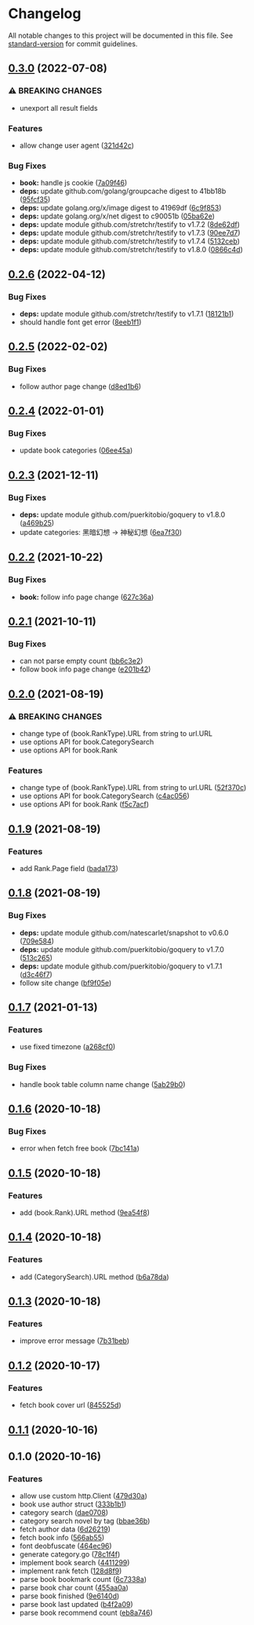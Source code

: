 # Changelog

All notable changes to this project will be documented in this file. See [standard-version](https://github.com/conventional-changelog/standard-version) for commit guidelines.

## [0.3.0](https://github.com/NateScarlet/auto-derby/compare/v0.2.6...v0.3.0) (2022-07-08)

### ⚠ BREAKING CHANGES

- unexport all result fields

### Features

- allow change user agent ([321d42c](https://github.com/NateScarlet/auto-derby/commit/321d42c2f39d4fea66429045e4fd853a0ac8f014))

### Bug Fixes

- **book:** handle js cookie ([7a09f46](https://github.com/NateScarlet/auto-derby/commit/7a09f4618b97011843a759f766c8e175baabd4e1))
- **deps:** update github.com/golang/groupcache digest to 41bb18b ([95fcf35](https://github.com/NateScarlet/auto-derby/commit/95fcf3555f04e4548dbf5367c579420eba0fd6b5))
- **deps:** update golang.org/x/image digest to 41969df ([6c9f853](https://github.com/NateScarlet/auto-derby/commit/6c9f8536e266f5c404a66a37a434ef75a3d95ea1))
- **deps:** update golang.org/x/net digest to c90051b ([05ba62e](https://github.com/NateScarlet/auto-derby/commit/05ba62ed94e439def82e016a82576adbe7f47f16))
- **deps:** update module github.com/stretchr/testify to v1.7.2 ([8de62df](https://github.com/NateScarlet/auto-derby/commit/8de62dfd87369688bfd1785d37311c94b53758b7))
- **deps:** update module github.com/stretchr/testify to v1.7.3 ([90ee7d7](https://github.com/NateScarlet/auto-derby/commit/90ee7d71b87f7d08f8857d57c6221a355b45fa5f))
- **deps:** update module github.com/stretchr/testify to v1.7.4 ([5132ceb](https://github.com/NateScarlet/auto-derby/commit/5132ceb596347f4e9bc78c978cec9b5348833dc4))
- **deps:** update module github.com/stretchr/testify to v1.8.0 ([0866c4d](https://github.com/NateScarlet/auto-derby/commit/0866c4d59bb024b82596c62e6a24741f79148998))

## [0.2.6](https://github.com/NateScarlet/qidian/compare/v0.2.5...v0.2.6) (2022-04-12)

### Bug Fixes

- **deps:** update module github.com/stretchr/testify to v1.7.1 ([18121b1](https://github.com/NateScarlet/qidian/commit/18121b1e7922671a7a5a91190a1f8e01fc52cf1f))
- should handle font get error ([8eeb1f1](https://github.com/NateScarlet/qidian/commit/8eeb1f1597be0e621f4e5d0d7f6ba37f72509416))

## [0.2.5](https://github.com/NateScarlet/qidian/compare/v0.2.4...v0.2.5) (2022-02-02)

### Bug Fixes

- follow author page change ([d8ed1b6](https://github.com/NateScarlet/qidian/commit/d8ed1b6cfbb0808b712c9dbc21f470e5b6e70729))

## [0.2.4](https://github.com/NateScarlet/qidian/compare/v0.2.3...v0.2.4) (2022-01-01)

### Bug Fixes

- update book categories ([06ee45a](https://github.com/NateScarlet/qidian/commit/06ee45a4c8b95dbd3c479e60a4ea675f7f957803))

## [0.2.3](https://github.com/NateScarlet/qidian/compare/v0.2.2...v0.2.3) (2021-12-11)

### Bug Fixes

- **deps:** update module github.com/puerkitobio/goquery to v1.8.0 ([a469b25](https://github.com/NateScarlet/qidian/commit/a469b2548d5e75a81e7fff583cddf57ddc329577))
- update categories: 黑暗幻想 -> 神秘幻想 ([6ea7f30](https://github.com/NateScarlet/qidian/commit/6ea7f30790a3bb6f81d787ea9cfc228bef91443c))

## [0.2.2](https://github.com/NateScarlet/qidian/compare/v0.2.1...v0.2.2) (2021-10-22)

### Bug Fixes

- **book:** follow info page change ([627c36a](https://github.com/NateScarlet/qidian/commit/627c36a7d61f4cf151940e0ec4bb568bffa6e566))

## [0.2.1](https://github.com/NateScarlet/qidian/compare/v0.2.0...v0.2.1) (2021-10-11)

### Bug Fixes

- can not parse empty count ([bb6c3e2](https://github.com/NateScarlet/qidian/commit/bb6c3e20758ba791f76a7da7cb912493aa68f431))
- follow book info page change ([e201b42](https://github.com/NateScarlet/qidian/commit/e201b42daacdab393eaf7698b9e140cf80761935))

## [0.2.0](https://github.com/NateScarlet/qidian/compare/v0.1.9...v0.2.0) (2021-08-19)

### ⚠ BREAKING CHANGES

- change type of (book.RankType).URL from string to url.URL
- use options API for book.CategorySearch
- use options API for book.Rank

### Features

- change type of (book.RankType).URL from string to url.URL ([52f370c](https://github.com/NateScarlet/qidian/commit/52f370c7ae356b5f92e74d624eb80f4703068437))
- use options API for book.CategorySearch ([c4ac056](https://github.com/NateScarlet/qidian/commit/c4ac056b1f646bac62be3171fb6c1cd0e8a9caf0))
- use options API for book.Rank ([f5c7acf](https://github.com/NateScarlet/qidian/commit/f5c7acff850a8907547c862cde0b6c589d946fa3))

## [0.1.9](https://github.com/NateScarlet/qidian/compare/v0.1.8...v0.1.9) (2021-08-19)

### Features

- add Rank.Page field ([bada173](https://github.com/NateScarlet/qidian/commit/bada1738af7c128cbbc41a45d23612eb72bff5a0))

## [0.1.8](https://github.com/NateScarlet/qidian/compare/v0.1.7...v0.1.8) (2021-08-19)

### Bug Fixes

- **deps:** update module github.com/natescarlet/snapshot to v0.6.0 ([709e584](https://github.com/NateScarlet/qidian/commit/709e584ae51bb444d0accc6ce7ec35fa57421834))
- **deps:** update module github.com/puerkitobio/goquery to v1.7.0 ([513c265](https://github.com/NateScarlet/qidian/commit/513c2650a6ac620a81dce350e8af21be0d632223))
- **deps:** update module github.com/puerkitobio/goquery to v1.7.1 ([d3c46f7](https://github.com/NateScarlet/qidian/commit/d3c46f71f3f5d9dff002e5724c3bac409ec77ce3))
- follow site change ([bf9f05e](https://github.com/NateScarlet/qidian/commit/bf9f05e1d9e9c9a99ca5c5c1436d5f3ed44922b6))

## [0.1.7](https://github.com/NateScarlet/qidian/compare/v0.1.6...v0.1.7) (2021-01-13)

### Features

- use fixed timezone ([a268cf0](https://github.com/NateScarlet/qidian/commit/a268cf04eeb981ef11999c971b2cda4bd1b10d69))

### Bug Fixes

- handle book table column name change ([5ab29b0](https://github.com/NateScarlet/qidian/commit/5ab29b0a803254e2b6b736f2a2cda9e166c60c0f))

## [0.1.6](https://github.com/NateScarlet/qidian/compare/v0.1.5...v0.1.6) (2020-10-18)

### Bug Fixes

- error when fetch free book ([7bc141a](https://github.com/NateScarlet/qidian/commit/7bc141a2b287314138806957399e7d55720020aa))

## [0.1.5](https://github.com/NateScarlet/qidian/compare/v0.1.4...v0.1.5) (2020-10-18)

### Features

- add (book.Rank).URL method ([9ea54f8](https://github.com/NateScarlet/qidian/commit/9ea54f84f9f7b1aec5de4203f79baa1449986f28))

## [0.1.4](https://github.com/NateScarlet/qidian/compare/v0.1.3...v0.1.4) (2020-10-18)

### Features

- add (CategorySearch).URL method ([b6a78da](https://github.com/NateScarlet/qidian/commit/b6a78da1d61728825fd7726d60f57f5888d6db0c))

## [0.1.3](https://github.com/NateScarlet/qidian/compare/v0.1.2...v0.1.3) (2020-10-18)

### Features

- improve error message ([7b31beb](https://github.com/NateScarlet/qidian/commit/7b31bebadc8c279572928719155bf5f6406e0b5e))

## [0.1.2](https://github.com/NateScarlet/qidian/compare/v0.1.1...v0.1.2) (2020-10-17)

### Features

- fetch book cover url ([845525d](https://github.com/NateScarlet/qidian/commit/845525d2298c4a8ae56aab3d64add106862508d8))

## [0.1.1](https://github.com/NateScarlet/qidian/compare/v0.1.0...v0.1.1) (2020-10-16)

## 0.1.0 (2020-10-16)

### Features

- allow use custom http.Client ([479d30a](https://github.com/NateScarlet/qidian/commit/479d30a36900567af2f7efb4ea6a85dffedcb67e))
- book use author struct ([333b1b1](https://github.com/NateScarlet/qidian/commit/333b1b1ad8530603cafa82585a6fae3c34abe358))
- category search ([dae0708](https://github.com/NateScarlet/qidian/commit/dae0708887389d9bab70f7df109266d18da8a3d5))
- category search novel by tag ([bbae36b](https://github.com/NateScarlet/qidian/commit/bbae36bc2e146fa41d30057df5bca74610578002))
- fetch author data ([6d26219](https://github.com/NateScarlet/qidian/commit/6d26219528d16b3d8e7afeea5362892a96fb5d34))
- fetch book info ([566ab55](https://github.com/NateScarlet/qidian/commit/566ab55083d8b080df8c6bb8137363410aff765e))
- font deobfuscate ([464ec96](https://github.com/NateScarlet/qidian/commit/464ec96e7b1c948c5be898592e628cc2d5abe82c))
- generate category.go ([78c1f4f](https://github.com/NateScarlet/qidian/commit/78c1f4ff5b95658fc94e550fd0c272b4865e0a1f))
- implement book search ([4411299](https://github.com/NateScarlet/qidian/commit/4411299b4c9d294411bcf3cee612363047dde5f1))
- implement rank fetch ([128d8f9](https://github.com/NateScarlet/qidian/commit/128d8f9b922196dfcdcaeb9f29b32d0ed942040f))
- parse book bookmark count ([6c7338a](https://github.com/NateScarlet/qidian/commit/6c7338a3c4d115d845e379a3926663fdfc5c78f1))
- parse book char count ([455aa0a](https://github.com/NateScarlet/qidian/commit/455aa0ad3b5f2c33cd64e8ff58c2e5f95229607d))
- parse book finished ([9e6140d](https://github.com/NateScarlet/qidian/commit/9e6140d0c33b14ce3d4967b328b72a5131aab7ce))
- parse book last updated ([b4f2a09](https://github.com/NateScarlet/qidian/commit/b4f2a094ef5d9ab5a6acf0d924b86392e58aacfa))
- parse book recommend count ([eb8a746](https://github.com/NateScarlet/qidian/commit/eb8a74689b5197ec06e5f77150543faea1e864ed))
